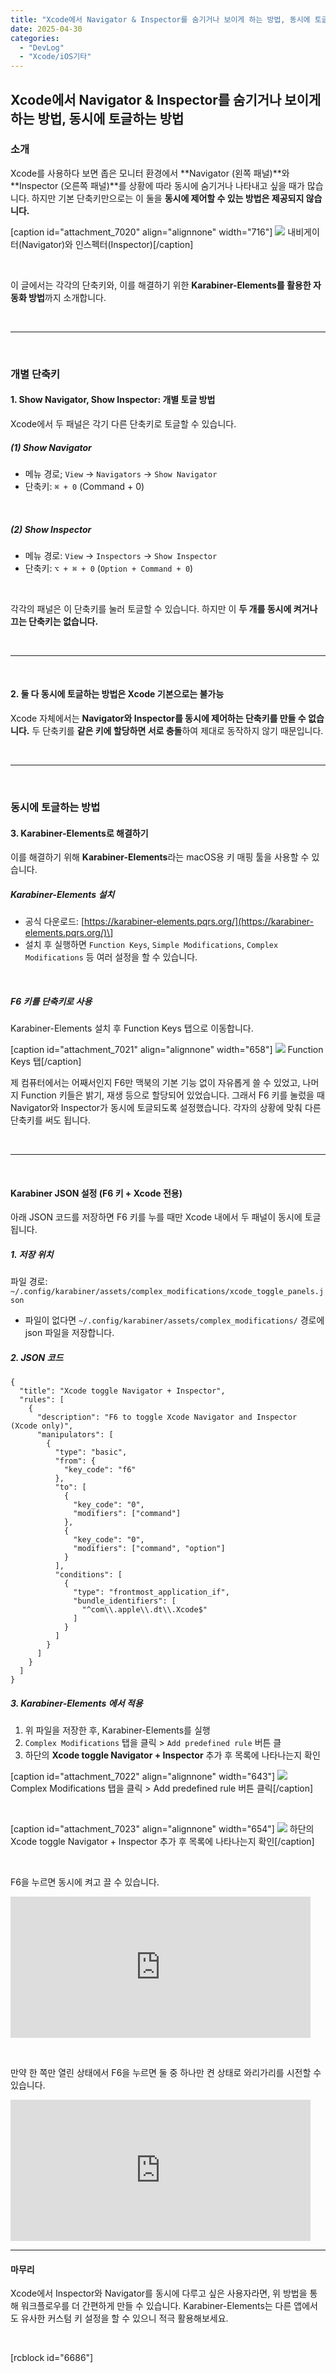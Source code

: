 ```yaml
---
title: "Xcode에서 Navigator & Inspector를 숨기거나 보이게 하는 방법, 동시에 토글하는 방법"
date: 2025-04-30
categories: 
  - "DevLog"
  - "Xcode/iOS기타"
---
```


## **Xcode에서 Navigator & Inspector를 숨기거나 보이게 하는 방법, 동시에 토글하는 방법**

### **소개**

Xcode를 사용하다 보면 좁은 모니터 환경에서 **Navigator (왼쪽 패널)**와 **Inspector (오른쪽 패널)**를 상황에 따라 동시에 숨기거나 나타내고 싶을 때가 많습니다. 하지만 기본 단축키만으로는 이 둘을 **동시에 제어할 수 있는 방법은 제공되지 않습니다.**

\[caption id="attachment\_7020" align="alignnone" width="716"\] ![](/assets/img/wp-content/uploads/2025/04/스크린샷-2025-04-30-오후-7.35.52-복사본.jpg) 내비게이터(Navigator)와 인스펙터(Inspector)\[/caption\]

 

이 글에서는 각각의 단축키와, 이를 해결하기 위한 **Karabiner-Elements를 활용한 자동화 방법**까지 소개합니다.

 

* * *

 

### **개별 단축키**

#### **1\. Show Navigator, Show Inspector: 개별 토글 방법**

Xcode에서 두 패널은 각기 다른 단축키로 토글할 수 있습니다.

##### **(1) Show Navigator**

- 메뉴 경로; `View` → `Navigators` → `Show Navigator`
- 단축키: `⌘ + 0` (Command + 0)

 

##### **(2) Show Inspector**

- 메뉴 경로: `View` → `Inspectors` → `Show Inspector`
- 단축키: `⌥ + ⌘ + 0` (`Option + Command + 0`)

 

각각의 패널은 이 단축키를 눌러 토글할 수 있습니다. 하지만 이 **두 개를 동시에 켜거나 끄는 단축키는 없습니다.**

 

* * *

 

#### **2\. 둘 다 동시에 토글하는 방법은 Xcode 기본으로는 불가능**

Xcode 자체에서는 **Navigator와 Inspector를 동시에 제어하는 단축키를 만들 수 없습니다.** 두 단축키를 **같은 키에 할당하면 서로 충돌**하여 제대로 동작하지 않기 때문입니다.

 

* * *

 

### **동시에 토글하는 방법**

#### **3\. Karabiner-Elements로 해결하기**

이를 해결하기 위해 **Karabiner-Elements**라는 macOS용 키 매핑 툴을 사용할 수 있습니다.

##### **Karabiner-Elements 설치**

- 공식 다운로드: [https://karabiner-elements.pqrs.org/](https://karabiner-elements.pqrs.org/)\]
- 설치 후 실행하면 `Function Keys`, `Simple Modifications`, `Complex Modifications` 등 여러 설정을 할 수 있습니다.

 

##### **F6 키를 단축키로 사용**

Karabiner-Elements 설치 후 Function Keys 탭으로 이동합니다.

\[caption id="attachment\_7021" align="alignnone" width="658"\] ![](/assets/img/wp-content/uploads/2025/04/스크린샷-2025-04-30-오후-7.44.36-복사본.jpg) Function Keys 탭\[/caption\]

제 컴퓨터에서는 어째서인지 F6만 맥북의 기본 기능 없이 자유롭게 쓸 수 있었고, 나머지 Function 키들은 밝기, 재생 등으로 할당되어 있었습니다. 그래서 F6 키를 눌렀을 때 Navigator와 Inspector가 동시에 토글되도록 설정했습니다. 각자의 상황에 맞춰 다른 단축키를 써도 됩니다.

 

* * *

 

#### **Karabiner JSON 설정 (F6 키 + Xcode 전용)**

아래 JSON 코드를 저장하면 F6 키를 누를 때만 Xcode 내에서 두 패널이 동시에 토글됩니다.

##### **1\. 저장 위치**

파일 경로: `~/.config/karabiner/assets/complex_modifications/xcode_toggle_panels.json`

- 파일이 없다면 `~/.config/karabiner/assets/complex_modifications/` 경로에 json 파일을 저장합니다.

##### **2\. JSON 코드**

```
{
  "title": "Xcode toggle Navigator + Inspector",
  "rules": [
    {
      "description": "F6 to toggle Xcode Navigator and Inspector (Xcode only)",
      "manipulators": [
        {
          "type": "basic",
          "from": {
            "key_code": "f6"
          },
          "to": [
            {
              "key_code": "0",
              "modifiers": ["command"]
            },
            {
              "key_code": "0",
              "modifiers": ["command", "option"]
            }
          ],
          "conditions": [
            {
              "type": "frontmost_application_if",
              "bundle_identifiers": [
                "^com\\.apple\\.dt\\.Xcode$"
              ]
            }
          ]
        }
      ]
    }
  ]
}
```

##### **3\. Karabiner-Elements 에서 적용**

1. 위 파일을 저장한 후, Karabiner-Elements를 실행
2. `Complex Modifications` 탭을 클릭 > `Add predefined rule` 버튼 클
3. 하단의 **Xcode toggle Navigator + Inspector** 추가 후 목록에 나타나는지 확인

\[caption id="attachment\_7022" align="alignnone" width="643"\] ![](/assets/img/wp-content/uploads/2025/04/스크린샷-2025-04-30-오후-7.51.10-복사본.jpg) Complex Modifications 탭을 클릭 > Add predefined rule 버튼 클릭\[/caption\]

 

\[caption id="attachment\_7023" align="alignnone" width="654"\] ![](/assets/img/wp-content/uploads/2025/04/스크린샷-2025-04-30-오후-7.52.05-복사본.jpg) 하단의 Xcode toggle Navigator + Inspector 추가 후 목록에 나타나는지 확인\[/caption\]

 

F6을 누르면 동시에 켜고 끌 수 있습니다.

<iframe width="480" height="226" src="https://giphy.com/embed/WidCN5aVO3w6AdUF7f" frameborder="0" class="giphy-embed" allowfullscreen="allowfullscreen"></iframe>

 

만약 한 쪽만 열린 상태에서 F6을 누르면 둘 중 하나만 켠 상태로 와리가리를 시전할 수 있습니다.

<iframe width="480" height="226" src="https://giphy.com/embed/hjxwn0qfYWRNiof52D" frameborder="0" class="giphy-embed" allowfullscreen="allowfullscreen"></iframe>

* * *

#### **마무리**

Xcode에서 Inspector와 Navigator를 동시에 다루고 싶은 사용자라면, 위 방법을 통해 워크플로우를 더 간편하게 만들 수 있습니다. Karabiner-Elements는 다른 앱에서도 유사한 커스텀 키 설정을 할 수 있으니 적극 활용해보세요.

 

\[rcblock id="6686"\]
